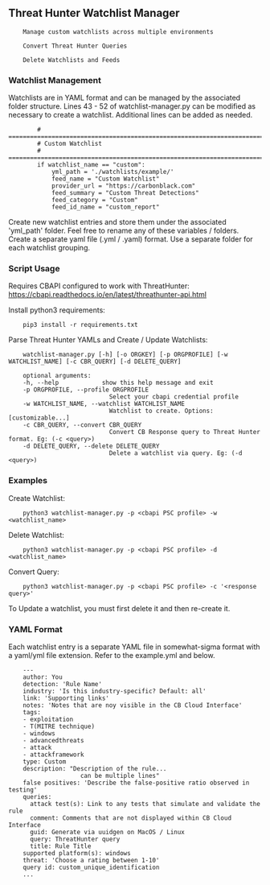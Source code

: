 ## Threat Hunter Watchlist Manager

        Manage custom watchlists across multiple environments

        Convert Threat Hunter Queries

        Delete Watchlists and Feeds


### Watchlist Management

Watchlists are in YAML format and can be managed by the associated folder structure. Lines 43 - 52 of watchlist-manager.py can be modified as necessary to create a watchlist. Additional lines can be added as needed.

            # ====================================================================================================
            # Custom Watchlist
            # ====================================================================================================
            if watchlist_name == "custom":
                yml_path = './watchlists/example/'
                feed_name = "Custom Watchlist"
                provider_url = "https://carbonblack.com"
                feed_summary = "Custom Threat Detections"
                feed_category = "Custom"
                feed_id_name = "custom_report"

Create new watchlist entries and store them under the associated 'yml_path' folder. Feel free to rename any of these variables / folders. Create a separate yaml file (.yml / .yaml) format. Use a separate folder for each watchlist grouping.


### Script Usage

Requires CBAPI configured to work with ThreatHunter: https://cbapi.readthedocs.io/en/latest/threathunter-api.html

Install python3 requirements:

        pip3 install -r requirements.txt

Parse Threat Hunter YAMLs and Create / Update Watchlists:

        watchlist-manager.py [-h] [-o ORGKEY] [-p ORGPROFILE] [-w WATCHLIST_NAME] [-c CBR_QUERY] [-d DELETE_QUERY]

        optional arguments:
        -h, --help            show this help message and exit
        -p ORGPROFILE, --profile ORGPROFILE
                                Select your cbapi credential profile
        -w WATCHLIST_NAME, --watchlist WATCHLIST_NAME
                                Watchlist to create. Options: [customizable...]
        -c CBR_QUERY, --convert CBR_QUERY
                                Convert CB Response query to Threat Hunter format. Eg: (-c <query>)
        -d DELETE_QUERY, --delete DELETE_QUERY
                                Delete a watchlist via query. Eg: (-d <query>)


### Examples

Create Watchlist:

        python3 watchlist-manager.py -p <cbapi PSC profile> -w <watchlist_name>

Delete Watchlist:

        python3 watchlist-manager.py -p <cbapi PSC profile> -d <watchlist_name>

Convert Query:

        python3 watchlist-manager.py -p <cbapi PSC profile> -c '<response query>'

To Update a watchlist, you must first delete it and then re-create it.


### YAML Format

Each watchlist entry is a separate YAML file in somewhat-sigma format with a yaml/yml file extension. Refer to the example.yml and below.

        ---
        author: You
        detection: 'Rule Name'
        industry: 'Is this industry-specific? Default: all'
        link: 'Supporting links'
        notes: 'Notes that are noy visible in the CB Cloud Interface'
        tags:
        - exploitation
        - T(MITRE technique)
        - windows
        - advancedthreats
        - attack
        - attackframework
        type: Custom
        description: "Description of the rule...
                        can be multiple lines"
        false positives: 'Describe the false-positive ratio observed in testing'
        queries:
          attack test(s): Link to any tests that simulate and validate the rule
          comment: Comments that are not displayed within CB Cloud Interface
          guid: Generate via uuidgen on MacOS / Linux
          query: ThreatHunter query
          title: Rule Title
        supported platform(s): windows
        threat: 'Choose a rating between 1-10'
        query id: custom_unique_identification
        ...
